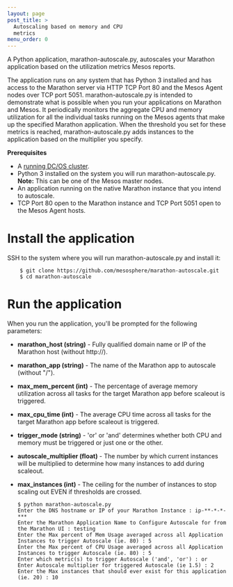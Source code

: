```yaml
---
layout: page
post_title: >
  Autoscaling based on memory and CPU
  metrics
menu_order: 0
---
```


A Python application, marathon-autoscale.py, autoscales your Marathon application based on the utilization metrics Mesos reports.

The application runs on any system that has Python 3 installed and has access to the Marathon server via HTTP TCP Port 80 and the Mesos Agent nodes over TCP port 5051. marathon-autoscale.py is intended to demonstrate what is possible when you run your applications on Marathon and Mesos. It periodically monitors the aggregate CPU and memory utilization for all the individual tasks running on the Mesos agents that make up the specified Marathon application. When the threshold you set for these metrics is reached, marathon-autoscale.py adds instances to the application based on the multiplier you specify.

**Prerequisites**

*   A [running DC/OS cluster][1].
*   Python 3 installed on the system you will run marathon-autoscale.py. **Note:** This can be one of the Mesos master nodes.
*   An application running on the native Marathon instance that you intend to autoscale.
*   TCP Port 80 open to the Marathon instance and TCP Port 5051 open to the Mesos Agent hosts.

# Install the application

SSH to the system where you will run marathon-autoscale.py and install it:

        $ git clone https://github.com/mesosphere/marathon-autoscale.git
        $ cd marathon-autoscale


# Run the application

When you run the application, you'll be prompted for the following parameters:

*   **marathon_host (string)** - Fully qualified domain name or IP of the Marathon host (without http://).
*   **marathon_app (string)** - The name of the Marathon app to autoscale (without "/").
*   **max_mem_percent (int)** - The percentage of average memory utilization across all tasks for the target Marathon app before scaleout is triggered.
*   **max_cpu_time (int)** - The average CPU time across all tasks for the target Marathon app before scaleout is triggered.
*   **trigger_mode (string)** - 'or' or 'and' determines whether both CPU and memory must be triggered or just one or the other.
*   **autoscale_multiplier (float)** - The number by which current instances will be multiplied to determine how many instances to add during scaleout.
*   **max_instances (int)** - The ceiling for the number of instances to stop scaling out EVEN if thresholds are crossed.

        $ python marathon-autoscale.py
        Enter the DNS hostname or IP of your Marathon Instance : ip-**-*-*-***
        Enter the Marathon Application Name to Configure Autoscale for from the Marathon UI : testing
        Enter the Max percent of Mem Usage averaged across all Application Instances to trigger Autoscale (ie. 80) : 5
        Enter the Max percent of CPU Usage averaged across all Application Instances to trigger Autoscale (ie. 80) : 5
        Enter which metric(s) to trigger Autoscale ('and', 'or') : or
        Enter Autoscale multiplier for triggered Autoscale (ie 1.5) : 2
        Enter the Max instances that should ever exist for this application (ie. 20) : 10

 [1]: /administration/installing/cloud/aws/
